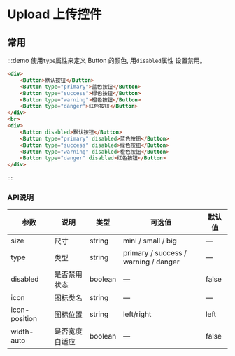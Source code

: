 <script>
    export default {
        methods: {
            test () {
                
            }
        }
    }
</script>

# Upload 上传控件
## 常用
:::demo 使用`type`属性来定义 Button 的颜色, 用`disabled`属性 设置禁用。
```html
<div>
    <Button>默认按钮</Button>
    <Button type="primary">蓝色按钮</Button>
    <Button type="success">绿色按钮</Button>
    <Button type="warning">橙色按钮</Button>
    <Button type="danger">红色按钮</Button>
</div>
<br>
<div>
    <Button disabled>默认按钮</Button>
    <Button type="primary" disabled>蓝色按钮</Button>
    <Button type="success" disabled>绿色按钮</Button>
    <Button type="warning" disabled>橙色按钮</Button>
    <Button type="danger" disabled>红色按钮</Button>
</div>
```
:::

### API说明
| 参数          | 说明           | 类型    | 可选值                               | 默认值 |
| ------------- | -------------- | ------- | ------------------------------------ | ------ |
| size          | 尺寸           | string  | mini / small / big                   | —     |
| type          | 类型           | string  | primary / success / warning / danger | —     |
| disabled      | 是否禁用状态   | boolean | —                                   | false  |
| icon          | 图标类名       | string  | —                                   | —     |
| icon-position | 图标位置       | string  | left/right                           | left   |
| width-auto    | 是否宽度自适应 | boolean | —                                   | false  |